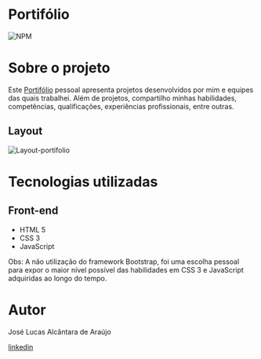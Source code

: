 # Portifólio
![[NPM](https://img.shields.io/npm/l/react)](https://github.com/JLFullStack/Portifolio/blob/master/LICENSE)

# Sobre o projeto

Este [Portifólio](https://jlfullstack.github.io/Portifolio) pessoal apresenta projetos desenvolvidos por mim e equipes das quais trabalhei. Além de projetos, compartilho minhas habilidades, competências, qualificações, experiências profissionais, entre outras.

## Layout
![Layout-portifolio](https://jlfullstack.github.io/Portifolio/assets/img/layout-portifolio.png)

# Tecnologias utilizadas
## Front-end
- HTML 5
- CSS 3
- JavaScript

Obs: A não utilização do framework Bootstrap, foi uma escolha pessoal para expor o maior nível possível das habilidades em CSS 3 e JavaScript adquiridas ao longo do tempo.        

# Autor
José Lucas Alcântara de Araújo

[linkedin](https://www.linkedin.com/in/lucas-ara%C3%BAjo-95b312181/)
